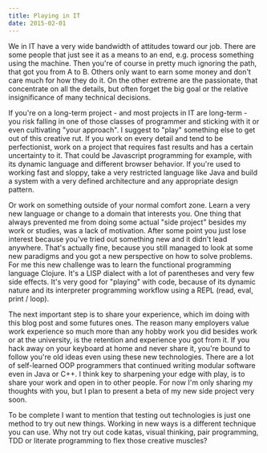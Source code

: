 ```yaml
---
title: Playing in IT
date: 2015-02-01
---
```

We in IT have a very wide bandwidth of attitudes toward our job. There are some people that just see it as a means to an end, e.g. process something using the machine. Then you're of course in pretty much ignoring the path, that got you from A to B. Others only want to earn some money and don't care much for how they do it. On the other extreme are the passionate, that concentrate on all the details, but often forget the big goal or the relative insignificance of many technical decisions.

If you're on a long-term project - and most projects in IT are long-term - you risk falling in one of those classes of programmer and sticking with it or even cultivating "your approach". I suggest to "play" something else to get out of this creative rut. If you work on every detail and tend to be perfectionist, work on a project that requires fast results and has a certain uncertainty to it. That could be Javascript programming for example, with its dynamic language and different browser behavior. If you're used to working fast and sloppy, take a very restricted language like Java and build a system with a very defined architecture and any appropriate design pattern. 

Or work on something outside of your normal comfort zone. Learn a very new language or change to a domain that interests you. One thing that always prevented me from doing some actual "side project" besides my work or studies, was a lack of motivation. After some point you just lose interest because you've tried out something new and it didn't lead anywhere. That's actually fine, because you still managed to look at some new paradigms and you got a new perspective on how to solve problems. For me this new challenge was to learn the functional programming language Clojure. It's a LISP dialect with a lot of parentheses and very few side effects. It's very good for "playing" with code, because of its dynamic nature and its interpreter programming workflow using a REPL (read, eval, print / loop).

The next important step is to share your experience, which im doing with this blog post and some futures ones. The reason many employers value work experience so much more than any hobby work you did besides work or at the university, is the retention and experience you got from it. If you hack away on your keyboard at home and never share it, you're bound to follow you're old ideas even using these new technologies. There are a lot of self-learned OOP programmers that continued writing modular software even in Java or C++. I think key to sharpening your edge with play, is to share your work and open in to other people. For now I'm only sharing my thoughts with you, but I plan to present a beta of my new side project very soon.

To be complete I want to mention that testing out technologies is just one method to try out new things. Working in new ways is a different technique you can use. Why not try out code katas, visual thinking, pair programming, TDD or literate programming to flex those creative muscles?
